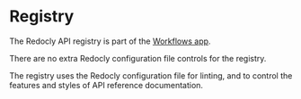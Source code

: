 # Registry

The Redocly API registry is part of the [Workflows app](https://app.redocly.com/).

There are no extra Redocly configuration file controls for the registry.

The registry uses the Redocly configuration file for linting, and to control the features and styles of API reference documentation.
